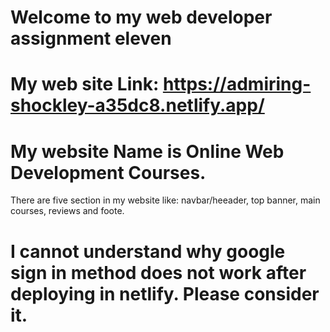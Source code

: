 # Welcome to my web developer  assignment eleven
 # My web site Link: https://admiring-shockley-a35dc8.netlify.app/
 # My website Name is Online Web Development Courses.
 There are five section in my website like: navbar/heeader, top banner,  main courses, reviews and foote.
 
 
  # I cannot understand why google sign in method does not work after deploying in netlify. Please consider it.
